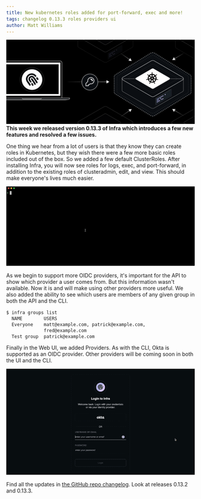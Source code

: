 ```yaml
---
title: New kubernetes roles added for port-forward, exec and more!
tags: changelog 0.13.3 roles providers ui
author: Matt Williams
---
```

![Kubernetes Roles in Infra](https://raw.githubusercontent.com/infrahq/blog/main/assets/img/InfraKubernetesRolesPortforwardExec.png)
**This week we released version 0.13.3 of Infra which introduces a few new features and resolved a few issues.**

One thing we hear from a lot of users is that they know they can create roles in Kubernetes, but they wish there were a few more basic roles included out of the box. So we added a few default ClusterRoles. After installing Infra, you will now see roles for logs, exec, and port-forward, in addition to the existing roles of clusteradmin, edit, and view. This should make everyone's lives much easier.

![new roles in infra on k8s](/assets/img/changelog-13.3-roles.gif)

As we begin to support more OIDC providers, it's important for the API to show which provider a user comes from. But this information wasn't available. Now it is and will make using other providers more useful. We also added the ability to see which users are members of any given group in both the API and the CLI.

```
$ infra groups list
  NAME        USERS
  Everyone    matt@example.com, patrick@example.com,
              fred@example.com
  Test group  patrick@example.com
```

Finally in the Web UI, we added Providers. As with the CLI, Okta is supported as an OIDC provider. Other providers will be coming soon in both the UI and the CLI.


![providers in the ui](/assets/img/changelog-13.3-provider-in-ui.gif)

Find all the updates in [the GitHub repo changelog](https://github.com/infrahq/infra/blob/main/CHANGELOG.md). Look at releases 0.13.2 and 0.13.3.
